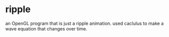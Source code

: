 # ripple
an OpenGL program that is just a ripple animation.
used caclulus to make a wave equation that changes over time.
